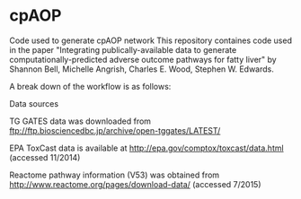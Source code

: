 # cpAOP
Code used to generate cpAOP network
This repository containes code used in the paper "Integrating publically-available data to generate computationally-predicted adverse outcome pathways for fatty liver" by Shannon Bell, Michelle Angrish, Charles E. Wood, Stephen W. Edwards.

A break down of the workflow is as follows:

Data sources

TG GATES data was downloaded from ftp://ftp.biosciencedbc.jp/archive/open-tggates/LATEST/

EPA ToxCast data is available at http://epa.gov/comptox/toxcast/data.html (accessed 11/2014)

Reactome pathway information (V53) was obtained from http://www.reactome.org/pages/download-data/ (accessed 7/2015)


